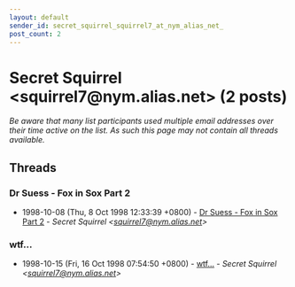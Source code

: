 ```yaml
---
layout: default
sender_id: secret_squirrel_squirrel7_at_nym_alias_net_
post_count: 2
---
```


# Secret Squirrel <squirrel7<span>@</span>nym.alias.net> (2 posts)

_Be aware that many list participants used multiple email addresses over their time active on the list. As such this page may not contain all threads available._

## Threads

### Dr Suess - Fox in Sox Part 2
+ 1998-10-08 (Thu, 8 Oct 1998 12:33:39 +0800) - [Dr Suess - Fox in Sox Part 2](/archive/1998/10/837db8079a7c20ca9ca30b8eb202b0d0af8b542e0a75526428d76a0ae3ae9b36) - _Secret Squirrel \<squirrel7@nym.alias.net\>_

### wtf...
+ 1998-10-15 (Fri, 16 Oct 1998 07:54:50 +0800) - [wtf...](/archive/1998/10/3d8812525102a8f337a4d79df9a1ba9a46b222eaf7b73e20d44d1a4a39c32cc1) - _Secret Squirrel \<squirrel7@nym.alias.net\>_

